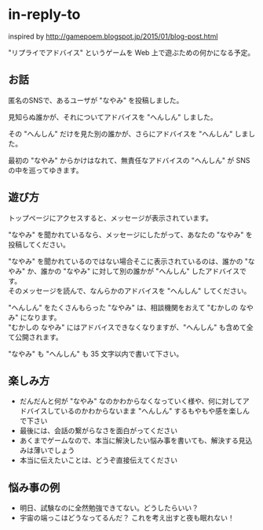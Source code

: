 # in-reply-to

inspired by http://gamepoem.blogspot.jp/2015/01/blog-post.html

"リプライでアドバイス" というゲームを Web 上で遊ぶための何かになる予定。

## お話

匿名のSNSで、あるユーザが "なやみ" を投稿しました。

見知らぬ誰かが、それについてアドバイスを "へんしん" しました。

その "へんしん" だけを見た別の誰かが、さらにアドバイスを "へんしん" しました。

最初の "なやみ" からかけはなれて、無責任なアドバイスの "へんしん" が SNS の中を巡ってゆきます。

## 遊び方

トップページにアクセスすると、メッセージが表示されています。

"なやみ" を聞かれているなら、メッセージにしたがって、あなたの "なやみ" を投稿してください。

"なやみ" を聞かれているのではない場合そこに表示されているのは、誰かの "なやみ" か、誰かの "なやみ" に対して別の誰かが "へんしん" したアドバイスです。  
そのメッセージを読んで、なんらかのアドバイスを "へんしん" してください。

"へんしん" をたくさんもらった "なやみ" は、相談機関をおえて "むかしの なやみ" になります。  
"むかしの なやみ" にはアドバイスできなくなりますが、"へんしん" も含めて全て公開されます。

"なやみ" も "へんしん" も 35 文字以内で書いて下さい。

## 楽しみ方

- だんだんと何が "なやみ" なのかわからなくなっていく様や、何に対してアドバイスしているのかわからないまま "へんしん" するもやもや感を楽しんで下さい
- 最後には、会話の繋がらなさを面白がってください
- あくまでゲームなので、本当に解決したい悩み事を書いても、解決する見込みは薄いでしょう
- 本当に伝えたいことは、どうぞ直接伝えてください

## 悩み事の例

- 明日、試験なのに全然勉強できてない。どうしたらいい？
- 宇宙の端っこはどうなってるんだ？ これを考え出すと夜も眠れない！

